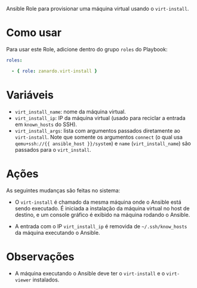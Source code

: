 Ansible Role para provisionar uma máquina virtual usando o `virt-install`.

# Como usar

Para usar este Role, adicione dentro do grupo `roles` do Playbook:

```yaml
roles:

  - { role: zanardo.virt-install }
```

# Variáveis

- `virt_install_name`: nome da máquina virtual.
- `virt_install_ip`: IP da máquina virtual (usado para reciclar a entrada
   em `known_hosts` do SSH).
- `virt_install_args`: lista com argumentos passados diretamente ao
  `virt-install`. Note que somente os argumentos `connect` (o qual usa
  `qemu+ssh://{{ ansible_host }}/system`) e `name` (`virt_install_name`) são
  passados para o `virt_install`.

# Ações

As seguintes mudanças são feitas no sistema:

- O `virt-install` é chamado da mesma máquina onde o Ansible está sendo
  executado. É iniciada a instalação da máquina virtual no host de destino, e
  um console gráfico é exibido na máquina rodando o Ansible.

- A entrada com o IP `virt_install_ip` é removida de `~/.ssh/know_hosts` da
  máquina executando o Ansible.

# Observações

- A máquina executando o Ansible deve ter o `virt-install` e o `virt-viewer`
  instalados.
